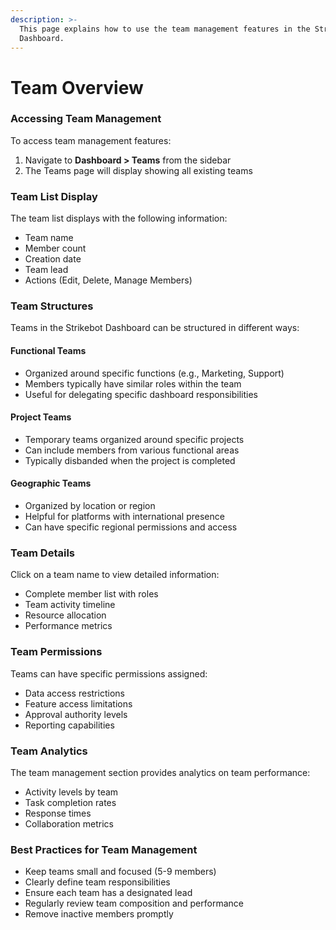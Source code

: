 ```yaml
---
description: >-
  This page explains how to use the team management features in the Strikebot
  Dashboard.
---
```


# Team Overview

### Accessing Team Management

To access team management features:

1. Navigate to **Dashboard > Teams** from the sidebar
2. The Teams page will display showing all existing teams

### Team List Display

The team list displays with the following information:

* Team name
* Member count
* Creation date
* Team lead
* Actions (Edit, Delete, Manage Members)

### Team Structures

Teams in the Strikebot Dashboard can be structured in different ways:

#### Functional Teams

* Organized around specific functions (e.g., Marketing, Support)
* Members typically have similar roles within the team
* Useful for delegating specific dashboard responsibilities

#### Project Teams

* Temporary teams organized around specific projects
* Can include members from various functional areas
* Typically disbanded when the project is completed

#### Geographic Teams

* Organized by location or region
* Helpful for platforms with international presence
* Can have specific regional permissions and access

### Team Details

Click on a team name to view detailed information:

* Complete member list with roles
* Team activity timeline
* Resource allocation
* Performance metrics

### Team Permissions

Teams can have specific permissions assigned:

* Data access restrictions
* Feature access limitations
* Approval authority levels
* Reporting capabilities

### Team Analytics

The team management section provides analytics on team performance:

* Activity levels by team
* Task completion rates
* Response times
* Collaboration metrics

### Best Practices for Team Management

* Keep teams small and focused (5-9 members)
* Clearly define team responsibilities
* Ensure each team has a designated lead
* Regularly review team composition and performance
* Remove inactive members promptly
